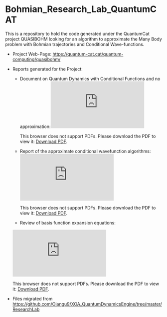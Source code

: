 # Bohmian_Research_Lab_QuantumCAT
This is a repository to hold the code generated under the QuantumCat project QUASIBOHM looking for an algorithm to approximate the Many Body problem with Bohmian trajectories and Conditional Wave-functions.

- Project Web-Page: https://quantum-cat.cat/quantum-computing/quasibohm/

- Reports generated for the Project:

    - Document on Quantum Dynamics with Conditional Functions and no approximation:<object data="https://github.com/Oiangu9/Bohmian_Research_Lab_QuantumCAT/blob/main/Quantum_Dynamics_with_Waves_and_Trajectories.pdf" type="application/pdf" width="700px" height="700px"><embed src="https://github.com/Oiangu9/Bohmian_Research_Lab_QuantumCAT/blob/main/Quantum_Dynamics_with_Waves_and_Trajectories.pdf"><p>This browser does not support PDFs. Please download the PDF to view it: <a             href="https://github.com/Oiangu9/Bohmian_Research_Lab_QuantumCAT/blob/main/Quantum_Dynamics_with_Waves_and_Trajectories.pdf">Download PDF</a>.</p></embed></object> 

    - Report of the approximate conditional wavefunction algorithms: <object data="https://github.com/Oiangu9/Bohmian_Research_Lab_QuantumCAT/blob/main/Towards_An_Improvement_of_the_Hermitian_Approximation.pdf" type="application/pdf" width="700px" height="700px"><embed src="https://github.com/Oiangu9/Bohmian_Research_Lab_QuantumCAT/blob/main/Towards_An_Improvement_of_the_Hermitian_Approximation.pdf">
          <p>This browser does not support PDFs. Please download the PDF to view it: <a             href="https://github.com/Oiangu9/Bohmian_Research_Lab_QuantumCAT/blob/main/Towards_An_Improvement_of_the_Hermitian_Approximation.pdf">Download PDF</a>.</p></embed> </object>
  - Review of basis function expansion equations:
  <object data="https://github.com/Oiangu9/Bohmian_Research_Lab_QuantumCAT/blob/main/Basis_Set_Expansion_Analysis.pdf" type="application/pdf" width="700px" height="700px">
      <embed src="https://github.com/Oiangu9/Bohmian_Research_Lab_QuantumCAT/blob/main/Basis_Set_Expansion_Analysis.pdf">
          <p>This browser does not support PDFs. Please download the PDF to view it: <a             href="https://github.com/Oiangu9/Bohmian_Research_Lab_QuantumCAT/blob/main/Basis_Set_Expansion_Analysis.pdf">Download PDF</a>.</p>
    </embed>
  </object>

  
- Files migrated from https://github.com/Oiangu9/XOA_QuantumDynamicsEngine/tree/master/ResearchLab
